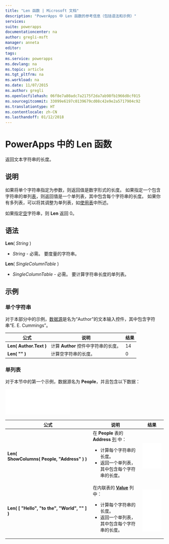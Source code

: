 ```yaml
---
title: "Len 函数 | Microsoft 文档"
description: "PowerApps 中 Len 函数的参考信息（包括语法和示例）"
services: 
suite: powerapps
documentationcenter: na
author: gregli-msft
manager: anneta
editor: 
tags: 
ms.service: powerapps
ms.devlang: na
ms.topic: article
ms.tgt_pltfrm: na
ms.workload: na
ms.date: 11/07/2015
ms.author: gregli
ms.openlocfilehash: 06f8e7a80adc7a2175f2da7ab98fb1966d8cf015
ms.sourcegitcommit: 33099e6197c0139679cd08c42e9e2a5717904c92
ms.translationtype: HT
ms.contentlocale: zh-CN
ms.lasthandoff: 01/12/2018
---
```

# <a name="len-function-in-powerapps"></a>PowerApps 中的 Len 函数
返回文本字符串的长度。

## <a name="description"></a>说明
如果将单个字符串指定为参数，则返回值是数字形式的长度。  如果指定一个包含字符串的单列[表](../working-with-tables.md)，则返回值是一个单列表，其中包含每个字符串的长度。 如果你有多列表，可以将其调整为单列表，如[使用表](../working-with-tables.md)中所述。

如果指定[空](function-isblank-isempty.md)字符串，则 **Len** 返回 0。

## <a name="syntax"></a>语法
**Len**( *String* )

* *String* - 必需。 要度量的字符串。

**Len**( *SingleColumnTable* )

* *SingleColumnTable* - 必需。 要计算字符串长度的单列表。

## <a name="examples"></a>示例
### <a name="single-string"></a>单个字符串
对于本部分中的示例，[数据源](../working-with-data-sources.md)是名为“Author”的文本输入控件，其中包含字符串“E. E. Cummings”。

| 公式 | 说明 | 结果 |
| --- | --- | --- |
| **Len( Author.Text )** |计算 **Author** 控件中字符串的长度。 |14 |
| **Len( "" )** |计算空字符串的长度。 |0 |

### <a name="single-column-table"></a>单列表
对于本节中的第一个示例，数据源名为 **People**，并且包含以下数据：

![](media/function-len/people-table.png)

| 公式 | 说明 | 结果 |
| --- | --- | --- |
| **Len( ShowColumns(&nbsp;People,&nbsp;"Address"&nbsp;) )** |在 **People** 表的 **Address** [列](../working-with-tables.md#columns) 中：<br><ul><li>计算每个字符串的长度。</li><li>返回一个单列表，其中包含每个字符串的长度。</li> |<style> img { max-width: none } </style> ![](media/function-len/people-table-len.png) |
| **Len( [ "Hello", "to the", "World", "" ] )** |在内联表的 **[Value](function-value.md)** 列中：<br><ul><li>计算每个字符串的长度。</li><li>返回一个单列表，其中包含每个字符串的长度。</li> |![](media/function-len/people-table-len-inline.png) |

